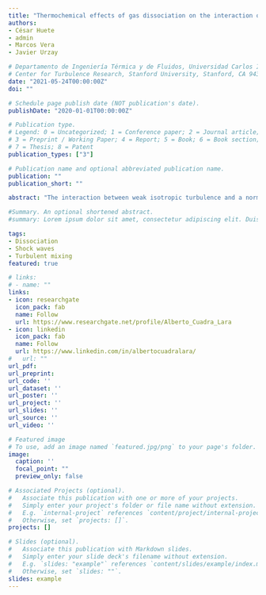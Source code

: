 ```yaml
---
title: "Thermochemical effects of gas dissociation on the interaction of shock waves with weak turbulence"
authors:
- César Huete
- admin
- Marcos Vera
- Javier Urzay

# Departamento de Ingeniería Térmica y de Fluidos, Universidad Carlos III de Madrid, 28911 Leganés, Spain
# Center for Turbulence Research, Stanford University, Stanford, CA 94305,USA
date: "2021-05-24T00:00:00Z"
doi: ""

# Schedule page publish date (NOT publication's date).
publishDate: "2020-01-01T00:00:00Z"

# Publication type.
# Legend: 0 = Uncategorized; 1 = Conference paper; 2 = Journal article;
# 3 = Preprint / Working Paper; 4 = Report; 5 = Book; 6 = Book section;
# 7 = Thesis; 8 = Patent
publication_types: ["3"]

# Publication name and optional abbreviated publication name.
publication: ""
publication_short: ""

abstract: "The interaction between weak isotropic turbulence and a normal shock wave is investigated through linear interaction analysis in a wide range of shock strengths, incluiding regimes at hypersonic March numbers. The strong-shock limit is revised by including the effect of molecular dissociation of symmetric diatomic gases in chemical equilibrium, along with the corresponding translational, rotational and vibrational contributions of the internal energy of the gas molecules. The resulting Rankine-Hugoniot curve is used to describe the interaction between the shock and a weak isotropic turbulent flow, the latter being characterized by a linear superposition of three-dimensional vortical disturbances. The formulation is developed in the limit that the thickness of the thermochemical non-equilibrium region downstream of the shock is much smaller than the characteristic size of the ripples caused by the turbulence on the shock front. The analysis provide integral formulas for the kinetic energy amplification, and for the disturbances of enstrophy, dissociation degree, and mean square of the density fluctuations. The results indicate that the endothermic effect of dissociation significantly amplifies the intensity and anisotropy of the turbulence in the post-shock gas, where most of the turbulent kinetic energy generated by the interaction is observed to belong to the velocity fluctuations along tangential directions to the mean motion of the shock."

#Summary. An optional shortened abstract.
#summary: Lorem ipsum dolor sit amet, consectetur adipiscing elit. Duis posuere tellus ac convallis placerat. Proin tincidunt magna sed ex sollicitudin condimentum.

tags:
- Dissociation
- Shock waves
- Turbulent mixing
featured: true

# links:
# - name: ""
links:
- icon: researchgate
  icon_pack: fab
  name: Follow
  url: https://www.researchgate.net/profile/Alberto_Cuadra_Lara
- icon: linkedin
  icon_pack: fab
  name: Follow
  url: https://www.linkedin.com/in/albertocuadralara/
#   url: ""
url_pdf:
url_preprint:
url_code: ''
url_dataset: ''
url_poster: ''
url_project: ''
url_slides: ''
url_source: ''
url_video: ''

# Featured image
# To use, add an image named `featured.jpg/png` to your page's folder. 
image:
  caption: ''
  focal_point: ""
  preview_only: false

# Associated Projects (optional).
#   Associate this publication with one or more of your projects.
#   Simply enter your project's folder or file name without extension.
#   E.g. `internal-project` references `content/project/internal-project/index.md`.
#   Otherwise, set `projects: []`.
projects: []

# Slides (optional).
#   Associate this publication with Markdown slides.
#   Simply enter your slide deck's filename without extension.
#   E.g. `slides: "example"` references `content/slides/example/index.md`.
#   Otherwise, set `slides: ""`.
slides: example
---
```


